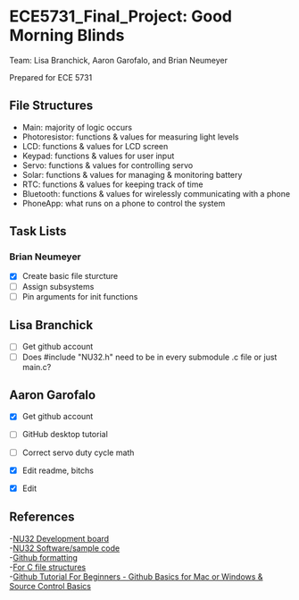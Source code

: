# ECE5731_Final_Project: Good Morning Blinds

Team: Lisa Branchick, Aaron Garofalo, and Brian Neumeyer

Prepared for ECE 5731

## File Structures
- Main: majority of logic occurs  
- Photoresistor: functions & values for measuring light levels  
- LCD: functions & values for LCD screen  
- Keypad: functions & values for user input  
- Servo: functions & values for controlling servo  
- Solar: functions & values for managing & monitoring battery  
- RTC: functions & values for keeping track of time  
- Bluetooth: functions & values for wirelessly communicating with a phone  
- PhoneApp: what runs on a phone to control the system  

## Task Lists

### Brian Neumeyer
- [x] Create basic file sturcture
- [ ] Assign subsystems
- [ ] Pin arguments for init functions

## Lisa Branchick
- [ ] Get github account
- [ ] Does #include "NU32.h" need to be in every submodule .c file or just main.c?

## Aaron Garofalo
- [x] Get github account
- [ ] GitHub desktop tutorial  
- [ ] Correct servo duty cycle math
- [x] Edit readme, bitchs
- [x] Edit 


## References
-[NU32 Development board](http://hades.mech.northwestern.edu/index.php/NU32)  
-[NU32 Software/sample code](http://hades.mech.northwestern.edu/index.php/NU32_Software)  
-[Github formatting](https://docs.github.com/en/free-pro-team@latest/github/writing-on-github/basic-writing-and-formatting-syntax)  
-[For C file structures](https://opensource.com/article/19/7/structure-multi-file-c-part-1)  
-[Github Tutorial For Beginners - Github Basics for Mac or Windows & Source Control Basics](https://www.youtube.com/watch?v=0fKg7e37bQE)  